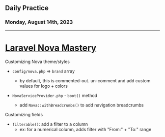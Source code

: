 ## Daily Practice
### Monday, August 14th, 2023
---


# [Laravel Nova Mastery](https://laracasts.com/series/laravel-nova-mastery-2023-edition) 


Customizing Nova theme/styles
- `config/nova.php` => `brand` array
   * by default, this is commented-out. un-comment and add custom values for logo + colors

- `NovaServiceProvider.php` - `boot()` method
   * add `Nova::withBreadcrumbs()` to add navigation breadcrumbs

Customizing fields
- `filterable()`: add a filter to a column
   * ex: for a numerical column, adds filter with "From:" + "To:" range